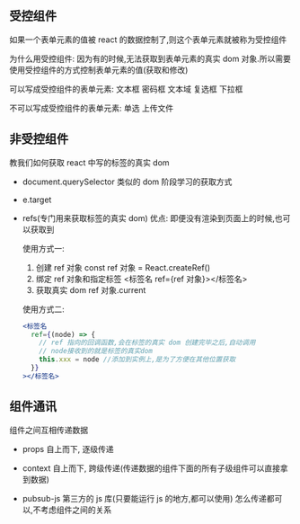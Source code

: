 ## 受控组件

如果一个表单元素的值被 react 的数据控制了,则这个表单元素就被称为受控组件

为什么用受控组件: 因为有的时候,无法获取到表单元素的真实 dom 对象.所以需要使用受控组件的方式控制表单元素的值(获取和修改)

可以写成受控组件的表单元素:
文本框
密码框
文本域
复选框
下拉框

不可以写成受控组件的表单元素:
单选
上传文件

## 非受控组件

教我们如何获取 react 中写的标签的真实 dom

- document.querySelector 类似的 dom 阶段学习的获取方式

- e.target

- refs(专门用来获取标签的真实 dom)
  优点: 即便没有渲染到页面上的时候,也可以获取到

  使用方式一:

  1. 创建 ref 对象
     const ref 对象 = React.createRef()
  2. 绑定 ref 对象和指定标签
     <标签名 ref={ref 对象}></标签名>
  3. 获取真实 dom
     ref 对象.current

  使用方式二:

  ```jsx
  <标签名
    ref={(node) => {
      // ref 指向的回调函数,会在标签的真实 dom 创建完毕之后,自动调用
      // node接收到的就是标签的真实dom
      this.xxx = node //添加到实例上,是为了方便在其他位置获取
    }}
  ></标签名>
  ```

## 组件通讯

组件之间互相传递数据

- props 自上而下, 逐级传递

- context 自上而下, 跨级传递(传递数据的组件下面的所有子级组件可以直接拿到数据)

- pubsub-js 第三方的 js 库(只要能运行 js 的地方,都可以使用) 怎么传递都可以,不考虑组件之间的关系
